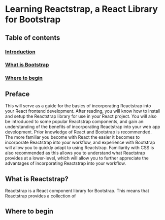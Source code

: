 # Learning Reactstrap, a React Library for Bootstrap

## Table of contents
### [Introduction](#what-is-reactstrap?-1)
### [What is Bootstrap](#what-is-reactstrap?-1)
### [Where to begin](#where-to-begin-1)

## Preface
This will serve as a guide for the basics of incorporating Reactstrap into your React frontend development. After reading, you will know how to install and setup the Reactstrap library for use in your React project. You will also be introduced to some popular Reactstrap components, and gain an understanding of the benefits of incorporating Reactstrap into your web app development. Prior knowledge of React and Bootstrap is recommended. The more familiar you become with React the easier it becomes to incorporate Reactstrap into your workflow, and experience with Bootstrap will allow you to quickly adapt to using Reactstrap. Familiarity with CSS is also recommended as this allows you to understand what Reactstrap provides at a lower-level, which will allow you to further appreciate the advantages of incorporating Reactstrap into your workflow.
## What is Reactstrap?
Reactstrap is a React component library for Bootstrap. This means that Reactstrap provides a collection of 
## Where to begin
